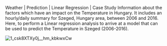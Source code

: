 Weather | Prediction | Linear Regression | Case Study
Information about  the factors which have an impact on the Temperature in Hungary. It includes an hourly/daily summary for Szeged, Hungary area, between 2006 and 2016. Here, to perform a Linear regression analysis to arrive at a model that can be used to predict the Temperature in Szeged (2006-2016).

![1_csk8XTXy0j__hm_kbkwxCw](https://user-images.githubusercontent.com/88396377/135219373-6e5f614f-0106-4785-8a82-b373a36a82fa.jpeg)
